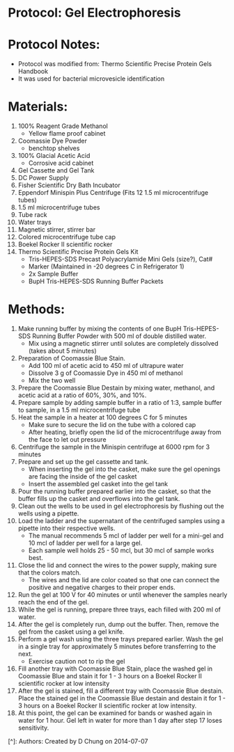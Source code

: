 Protocol: Gel Electrophoresis
================================

# Protocol Notes:
-   Protocol was modified from: Thermo Scientific Precise Protein Gels Handbook
-   It was used for bacterial microvesicle identification

# Materials: 

1. 100% Reagent Grade Methanol
   - Yellow flame proof cabinet
2. Coomassie Dye Powder
   - benchtop shelves
3. 100% Glacial Acetic Acid 
   - Corrosive acid cabinet
4. Gel Cassette and Gel Tank
5. DC Power Supply
6. Fisher Scientific Dry Bath Incubator
7. Eppendorf Minispin Plus Centrifuge (Fits 12 1.5 ml microcentrifuge tubes)
8. 1.5 ml microcentrifuge tubes
9. Tube rack
10. Water trays
11. Magnetic stirrer, stirrer bar
12. Colored microcentrifuge tube cap
13. Boekel Rocker II scientific rocker
14. Thermo Scientific Precise Protein Gels Kit
    - Tris-HEPES-SDS Precast Polyacrylamide Mini Gels (size?), Cat#
    - Marker (Maintained in -20 degrees C in Refrigerator 1)
    - 2x Sample Buffer
    - BupH Tris-HEPES-SDS Running Buffer Packets

# Methods: 

1. Make running buffer by mixing the contents of one BupH Tris-HEPES-SDS Running Buffer Powder with 500 ml of double distilled water.
    - Mix using a magnetic stirrer until solutes are completely dissolved (takes about 5 minutes) 
2. Preparation of Coomassie Blue Stain.
    - Add 100 ml of acetic acid to 450 ml of ultrapure water
    - Dissolve 3 g of Coomassie Dye in 450 ml of methanol
    - Mix the two well
3. Prepare the Coomassie Blue Destain by mixing water, methanol, and acetic acid at a ratio of 60%, 30%, and 10%.
4. Prepare sample by adding sample buffer in a ratio of 1:3, sample buffer to sample, in a 1.5 ml microcentrifuge tube
5. Heat the sample in a heater at 100 degrees C for 5 minutes
    - Make sure to secure the lid on the tube with a colored cap
    - After heating, briefly open the lid of the microcentrifuge away from the face to let out pressure
6. Centrifuge the sample in the Minispin centrifuge at 6000 rpm for 3 minutes
7. Prepare and set up the gel cassette and tank.
    - When inserting the gel into the casket, make sure the gel openings are facing the inside of the gel casket
    - Insert the assembled gel casket into the gel tank
8. Pour the running buffer prepared earlier into the casket, so that the buffer fills up the casket and overflows into the gel tank.
9. Clean out the wells to be used in gel electrophoresis by flushing out the wells using a pipette.
10. Load the ladder and the supernatant of the centrifuged samples using a pipette into their respective wells.
    - The manual recommends 5 mcl of ladder per well for a mini-gel and 10 mcl of ladder per well for a large gel.
    - Each sample well holds 25 - 50 mcl, but 30 mcl of sample works best.
11. Close the lid and connect the wires to the power supply, making sure that the colors match.
    - The wires and the lid are color coated so that one can connect the positive and negative charges to their proper ends.
12. Run the gel at 100 V for 40 minutes or until whenever the samples nearly reach the end of the gel.
13. While the gel is running, prepare three trays, each filled with 200 ml of water.
14. After the gel is completely run, dump out the buffer. Then, remove the gel from the casket using a gel knife.
15. Perform a gel wash using the three trays prepared earlier. Wash the gel in a single tray for approximately 5 minutes before transferring to the next.
    - Exercise caution not to rip the gel
16. Fill another tray with Coomassie Blue Stain, place the washed gel in Coomassie Blue and stain it for 1 - 3 hours on a Boekel Rocker II scientific rocker at low intensity
17. After the gel is stained, fill a different tray with Coomassie Blue destain. Place the stained gel in the Coomassie Blue destain and destain it for 1 - 3 hours on a Boekel Rocker II scientific rocker at low intensity.
18. At this point, the gel can be examined for bands or washed again in water for 1 hour. Gel left in water for more than 1 day after step 17 loses sensitivity.

[^]: Authors: Created by D Chung on 2014-07-07
